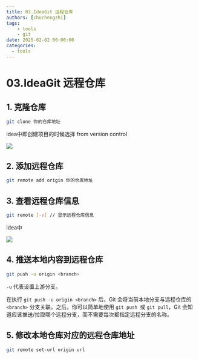 ```yaml
---
title: 03.IdeaGit 远程仓库
authors: [chuchengzhi]
tags: 
    - tools
    - git
date: 2025-02-02 00:00:00
categories:
  - tools
---
```


# 03.IdeaGit 远程仓库

## 1. 克隆仓库

```bash
git clone 你的仓库地址
```

idea中即创建项目的时候选择 from version control

![](https://initchu.oss-cn-hangzhou.aliyuncs.com/2025/02/02/17385040106726.jpg)

## 2. 添加远程仓库

```bash
git remote add origin 你的仓库地址
```

## 3. 查看远程仓库信息

```bash
git remote [-v] // 显示远程仓库信息
```

idea中

![](https://initchu.oss-cn-hangzhou.aliyuncs.com/2025/02/02/17385043929108.jpg)

## 4. 推送本地内容到远程仓库

```bash
git push -u origin <branch>
```

`-u` 代表设置上游分支。

在执行 `git push -u origin <branch>` 后，Git 会将当前本地分支与远程仓库的 `<branch>` 分支关联。之后，你可以简单地使用 `git push `或 `git pull`，Git 会知道应该推送/拉取哪个远程分支，而不需要每次都指定远程分支的名称。

## 5. 修改本地仓库对应的远程仓库地址

```bash
git remote set-url origin url
```
